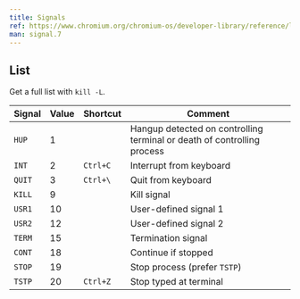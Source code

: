 ```yaml
---
title: Signals
ref: https://www.chromium.org/chromium-os/developer-library/reference/linux-constants/signals/
man: signal.7
---
```


## List

Get a full list with `kill -L`.

| Signal | Value | Shortcut | Comment                                                                 |
| ------ | ----- | -------- | ----------------------------------------------------------------------- |
| `HUP`  | 1     |          | Hangup detected on controlling terminal or death of controlling process |
| `INT`  | 2     | `Ctrl+C` | Interrupt from keyboard                                                 |
| `QUIT` | 3     | `Ctrl+\` | Quit from keyboard                                                      |
| `KILL` | 9     |          | Kill signal                                                             |
| `USR1` | 10    |          | User-defined signal 1                                                   |
| `USR2` | 12    |          | User-defined signal 2                                                   |
| `TERM` | 15    |          | Termination signal                                                      |
| `CONT` | 18    |          | Continue if stopped                                                     |
| `STOP` | 19    |          | Stop process (prefer `TSTP`)                                            |
| `TSTP` | 20    | `Ctrl+Z` | Stop typed at terminal                                                  |
